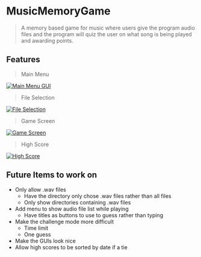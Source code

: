 # MusicMemoryGame
> A memory based game for music where users give the program audio files and the program will quiz the user on what song is being played and awarding points.


## Features

> Main Menu

[![Main Menu GUI](https://i.imgur.com/MCrh5PN.png)]()

> File Selection

[![File Selection](https://i.imgur.com/rnkDnLs.png)]()

> Game Screen

[![Game Screen](https://i.imgur.com/68ynMHY.png)]()

> High Score

[![High Score](https://i.imgur.com/R4G1Fky.png)]()


## Future Items to work on
- Only allow .wav files
  - Have the directory only chose .wav files rather than all files
  - Only show directories containing .wav files
- Add menu to show audio file list while playing
  - Have titles as buttons to use to guess rather than typing
- Make the challenge mode more difficult
  - Time limit
  - One guess
- Make the GUIs look nice
- Allow high scores to be sorted by date if a tie
